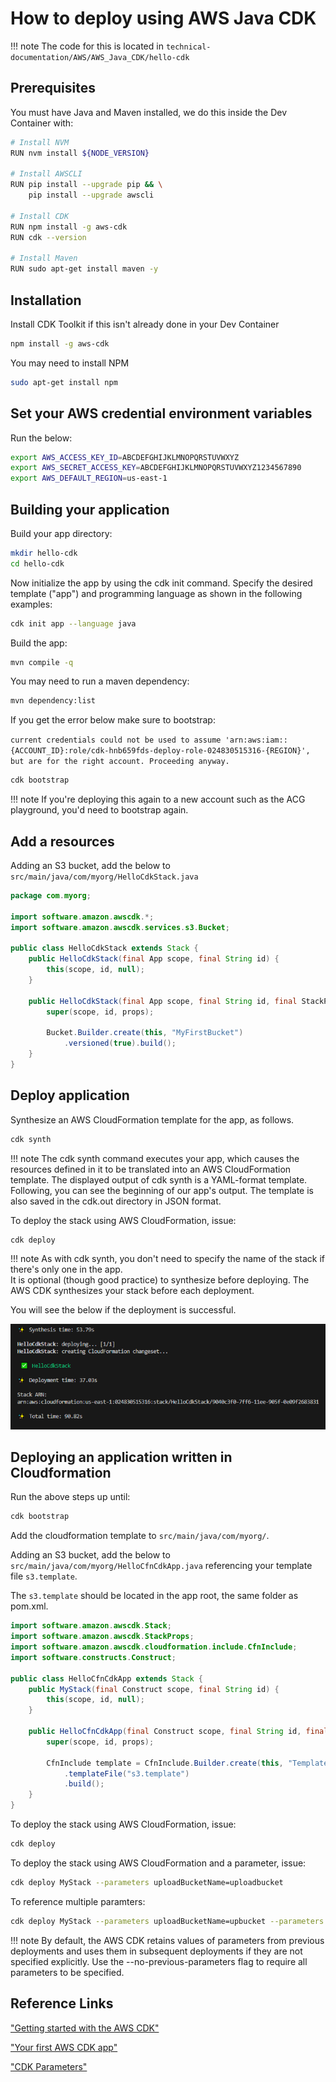 # How to deploy using AWS Java CDK

!!! note
    The code for this is located in `technical-documentation/AWS/AWS_Java_CDK/hello-cdk`

## Prerequisites

You must have Java and Maven installed, we do this inside the Dev Container with:

```bash
# Install NVM
RUN nvm install ${NODE_VERSION}

# Install AWSCLI
RUN pip install --upgrade pip && \
    pip install --upgrade awscli

# Install CDK
RUN npm install -g aws-cdk
RUN cdk --version

# Install Maven
RUN sudo apt-get install maven -y
```

## Installation

Install CDK Toolkit if this isn't already done in your Dev Container

```bash
npm install -g aws-cdk 
```

You may need to install NPM

```bash
sudo apt-get install npm
```

## Set your AWS credential environment variables

Run the below:

```bash
export AWS_ACCESS_KEY_ID=ABCDEFGHIJKLMNOPQRSTUVWXYZ
export AWS_SECRET_ACCESS_KEY=ABCDEFGHIJKLMNOPQRSTUVWXYZ1234567890
export AWS_DEFAULT_REGION=us-east-1
```

## Building your application

Build your app directory:

```bash
mkdir hello-cdk
cd hello-cdk
```

Now initialize the app by using the cdk init command. Specify the desired template ("app") and programming language as shown in the following examples:

```bash
cdk init app --language java
```

Build the app:

```bash
mvn compile -q
```

You may need to run a maven dependency:

```bash
mvn dependency:list
```

If you get the error below make sure to bootstrap:

`current credentials could not be used to assume 'arn:aws:iam::{ACCOUNT_ID}:role/cdk-hnb659fds-deploy-role-024830515316-{REGION}', but are for the right account. Proceeding anyway.`

```bash
cdk bootstrap
```

!!! note
    If you're deploying this again to a new account such as the ACG playground, you'd need to bootstrap again.

## Add a resources

Adding an S3 bucket, add the below to `src/main/java/com/myorg/HelloCdkStack.java`

```java
package com.myorg;

import software.amazon.awscdk.*;
import software.amazon.awscdk.services.s3.Bucket;

public class HelloCdkStack extends Stack {
    public HelloCdkStack(final App scope, final String id) {
        this(scope, id, null);
    }

    public HelloCdkStack(final App scope, final String id, final StackProps props) {
        super(scope, id, props);

        Bucket.Builder.create(this, "MyFirstBucket")
            .versioned(true).build();
    }
}
```

## Deploy application

Synthesize an AWS CloudFormation template for the app, as follows.

```bash
cdk synth
```

!!! note
    The cdk synth command executes your app, which causes the resources defined in it to be translated into an AWS CloudFormation template. The displayed output of cdk synth is a YAML-format template. Following, you can see the beginning of our app's output. The template is also saved in the cdk.out directory in JSON format.

To deploy the stack using AWS CloudFormation, issue:

```bash
cdk deploy
```

!!! note
    As with cdk synth, you don't need to specify the name of the stack if there's only one in the app.<br>
    It is optional (though good practice) to synthesize before deploying. The AWS CDK synthesizes your stack before each deployment.

You will see the below if the deployment is successful.

![cdk1](../assets/images/cdk1.png "cdk1.png")

## Deploying an application written in Cloudformation

Run the above steps up until:

```bash
cdk bootstrap
```

Add the cloudformation template to `src/main/java/com/myorg/`.

Adding an S3 bucket, add the below to `src/main/java/com/myorg/HelloCfnCdkApp.java` referencing your template file `s3.template`.

The `s3.template` should be located in the app root, the same folder as pom.xml.

```java
import software.amazon.awscdk.Stack;
import software.amazon.awscdk.StackProps;
import software.amazon.awscdk.cloudformation.include.CfnInclude;
import software.constructs.Construct;

public class HelloCfnCdkApp extends Stack {
    public MyStack(final Construct scope, final String id) {
        this(scope, id, null);
    }

    public HelloCfnCdkApp(final Construct scope, final String id, final StackProps props) {
        super(scope, id, props);

        CfnInclude template = CfnInclude.Builder.create(this, "Template")
            .templateFile("s3.template")
            .build();
    }
}
```

To deploy the stack using AWS CloudFormation, issue:

```bash
cdk deploy
```

To deploy the stack using AWS CloudFormation and a parameter, issue:

```bash
cdk deploy MyStack --parameters uploadBucketName=uploadbucket
```

To reference multiple paramters:

```bash
cdk deploy MyStack --parameters uploadBucketName=upbucket --parameters downloadBucketName=downbucket
```

!!! note
    By default, the AWS CDK retains values of parameters from previous deployments and uses them in subsequent deployments if they are not specified explicitly. Use the --no-previous-parameters flag to require all parameters to be specified.

## Reference Links

["Getting started with the AWS CDK"](https://docs.aws.amazon.com/cdk/v2/guide/getting_started.html)

["Your first AWS CDK app"](https://docs.aws.amazon.com/cdk/v2/guide/hello_world.html)

["CDK Parameters"](https://docs.aws.amazon.com/cdk/v2/guide/parameters.html)
